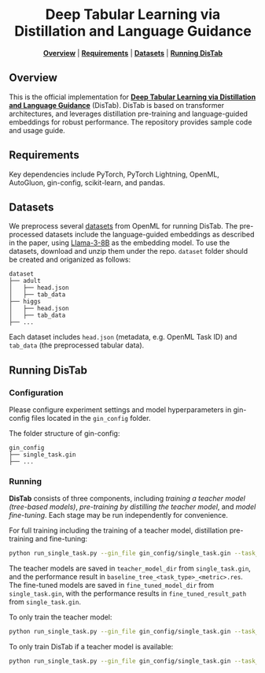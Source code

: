 <div align="center">

# Deep Tabular Learning via Distillation and Language Guidance

[**Overview**](#overview)
| [**Requirements**](#requirements)
| [**Datasets**](#datasets)
| [**Running DisTab**](#running-distab)
<!-- | [**Citation**](#citation) -->

</div>

## Overview
This is the official implementation for [**Deep Tabular Learning via Distillation and Language Guidance**](https://openreview.net/pdf?id=p6KIteShzf) (DisTab). DisTab is based on transformer architectures, and leverages distillation pre-training and language-guided embeddings for robust performance. The repository provides sample code and usage guide.


## Requirements
Key dependencies include PyTorch, PyTorch Lightning, OpenML, AutoGluon, gin-config, scikit-learn, and pandas.

## Datasets
We preprocess several [datasets](https://drive.google.com/file/d/1P26lMRBLFpbgmTlXoAelGvtqQcfJn045/view?usp=sharing) from OpenML for running DisTab. The pre-processed datasets include the language-guided embeddings as described in the paper, using [Llama-3-8B](https://www.llama.com/llama-downloads/) as the embedding model. To use the datasets, download and unzip them under the repo. `dataset` folder should be created and origanized as follows:

```
dataset
├── adult
│   ├── head.json
│   ├── tab_data
├── higgs
│   ├── head.json
│   ├── tab_data
├── ...
```

Each dataset includes `head.json` (metadata, e.g. OpenML Task ID) and `tab_data` (the preprocessed tabular data).

## Running DisTab

### Configuration
Please configure experiment settings and model hyperparameters in gin-config files located in the `gin_config` folder.

The folder structure of gin-config:
```
gin_config
├── single_task.gin
├── ...
```

### Running

**DisTab** consists of three components, including *training a teacher model (tree-based models)*, *pre-training by distilling the teacher model*, and *model fine-tuning*. Each stage may be run independently for convenience.

For full training including the training of a teacher model, distillation pre-training and fine-tuning:
```bash
python run_single_task.py --gin_file gin_config/single_task.gin --task_name adult  --active_teacher_model --active_pre_training --active_fine_tuning
```
The teacher models are saved in `teacher_model_dir` from `single_task.gin`, and the performance result in `baseline_tree_<task_type>_<metric>.res`. The fine-tuned models are saved in `fine_tuned_model_dir` from `single_task.gin`, with the performance results in `fine_tuned_result_path` from `single_task.gin`.

To only train the teacher model:
```bash
python run_single_task.py --gin_file gin_config/single_task.gin --task_name {task_name}  --active_teacher_model
```

To only train DisTab if a teacher model is available:
```bash
python run_single_task.py --gin_file gin_config/single_task.gin --task_name {task_name} --active_pre_training --active_fine_tuning
```

<!-- ## Citation
If you find [**DisTab**](https://openreview.net/pdf?id=p6KIteShzf) helpful in your research, please cite the following paper:
```bibtex
@article{wang2024distab,
  title={Deep Tabular Learning via Distillation and Language Guidance},
  author={Ruohan Wang, Wenhao Fu, Carlo Ciliberto},
  journal={Transactions on Machine Learning Research},
  year={2024}
}
``` -->
